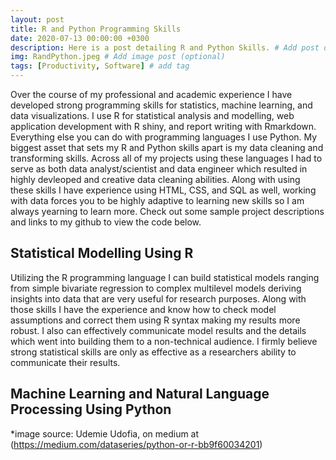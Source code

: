 ```yaml
---
layout: post
title: R and Python Programming Skills
date: 2020-07-13 00:00:00 +0300
description: Here is a post detailing R and Python Skills. # Add post description (optional)
img: RandPython.jpeg # Add image post (optional)
tags: [Productivity, Software] # add tag
---
```


Over the course of my professional and academic experience I have developed strong programming skills for statistics, machine learning, and data visualizations. I use R for statistical analysis and modelling, web application development with R shiny, and report writing with Rmarkdown. Everything else you can do with programming languages I use Python. My biggest asset that sets my R and Python skills apart is my data cleaning and transforming skills. Across all of my projects using these languages I had to serve as both data analyst/scientist and data engineer which resulted in highly devleoped and creative data cleaning abilities. Along with using these skills I have experience using HTML, CSS, and SQL as well, working with data forces you to be highly adaptive to learning new skills so I am always yearning to learn more. Check out some sample project descriptions and links to my github to view the code below.

## Statistical Modelling Using R

Utilizing the R programming language I can build statistical models ranging from simple bivariate regression to complex multilevel models deriving insights into data that are very useful for research purposes. Along with those skills I have the experience and know how to check model assumptions and correct them using R syntax making my results more robust. I also can effectively communicate model results and the details which went into building them to a non-technical audience. I firmly believe strong statistical skills are only as effective as a researchers ability to communicate their results. 



## Machine Learning and Natural Language Processing Using Python













*image source: Udemie Udofia, on medium at (https://medium.com/dataseries/python-or-r-bb9f60034201) 
